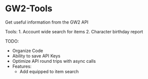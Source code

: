 # GW2-Tools
Get useful information from the GW2 API

Tools:
	1. Account wide search for items
	2. Character birthday report

TODO:
* Organize Code
* Ability to save API Keys
* Optimize API round trips with async calls
* Features:
	* Add equipped to item search
